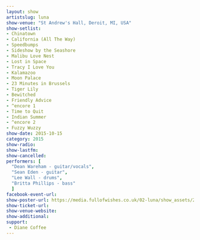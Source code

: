 ```yaml
---
layout: show
artistslug: luna
show-venue: "St Andrew's Hall, Deroit, MI, USA"
show-setlist:
- Chinatown
- California (All The Way)
- Speedbumps
- Sideshow by the Seashore
- Malibu Love Nest
- Lost in Space
- Tracy I Love You
- Kalamazoo
- Moon Palace
- 23 Minutes in Brussels
- Tiger Lily
- Bewitched
- Friendly Advice
- ^encore 1
- Time to Quit
- Indian Summer
- ^encore 2
- Fuzzy Wuzzy
show-date: 2015-10-15
category: 2015
show-radio:
show-lastfm:
show-cancelled:
performers: [
  "Dean Wareham - guitar/vocals",
  "Sean Eden - guitar",
  "Lee Wall - drums",
  "Britta Phillips - bass"
  ]
facebook-event-url:
show-poster-url: https://media.fullofwishes.co.uk/02-luna/show_assets/2015-10/2015-10-luna-poster-us-part-1-strawberryluna.jpg
show-ticket-url:
show-venue-website:
show-additional:
support:
 - Diane Coffee
---
```


